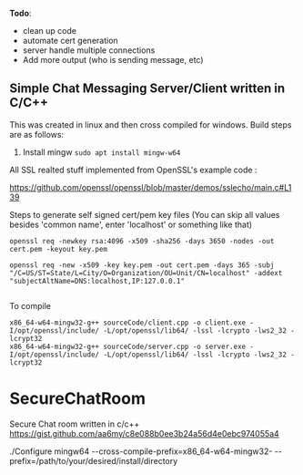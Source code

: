 **Todo**:
- clean up code 
- automate cert generation 
- server handle multiple connections 
- Add more output (who is sending message, etc)

## Simple Chat Messaging Server/Client written in C/C++

This was created in linux and then cross compiled for windows. Build steps are as follows: 
1. Install mingw
` sudo apt install mingw-w64 `


All SSL realted stuff implemented from OpenSSL's example code : 

https://github.com/openssl/openssl/blob/master/demos/sslecho/main.c#L139



Steps to generate self signed cert/pem key files 
(You can skip all values besides 'common name', enter 'localhost' or something like that)

```
openssl req -newkey rsa:4096 -x509 -sha256 -days 3650 -nodes -out cert.pem -keyout key.pem

openssl req -new -x509 -key key.pem -out cert.pem -days 365 -subj "/C=US/ST=State/L=City/O=Organization/OU=Unit/CN=localhost" -addext "subjectAltName=DNS:localhost,IP:127.0.0.1"


```

To compile 

```
x86_64-w64-mingw32-g++ sourceCode/client.cpp -o client.exe -I/opt/openssl/include/ -L/opt/openssl/lib64/ -lssl -lcrypto -lws2_32 -lcrypt32
x86_64-w64-mingw32-g++ sourceCode/server.cpp -o server.exe -I/opt/openssl/include/ -L/opt/openssl/lib64/ -lssl -lcrypto -lws2_32 -lcrypt32
```

# SecureChatRoom
Secure Chat room written in c/c++ 
https://gist.github.com/aa6my/c8e088b0ee3b24a56d4e0ebc974055a4

./Configure mingw64 --cross-compile-prefix=x86_64-w64-mingw32- --prefix=/path/to/your/desired/install/directory

